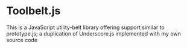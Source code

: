Toolbelt.js
===========

This is a JavaScript utility-belt library offering support similar to prototype.js; a duplication of Underscore.js implemented with my own source code 
